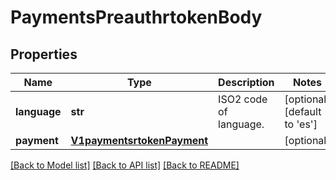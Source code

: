 # PaymentsPreauthrtokenBody

## Properties
Name | Type | Description | Notes
------------ | ------------- | ------------- | -------------
**language** | **str** | ISO2 code of language. | [optional] [default to 'es']
**payment** | [**V1paymentsrtokenPayment**](V1paymentsrtokenPayment.md) |  | [optional] 

[[Back to Model list]](../README.md#documentation-for-models) [[Back to API list]](../README.md#documentation-for-api-endpoints) [[Back to README]](../README.md)


